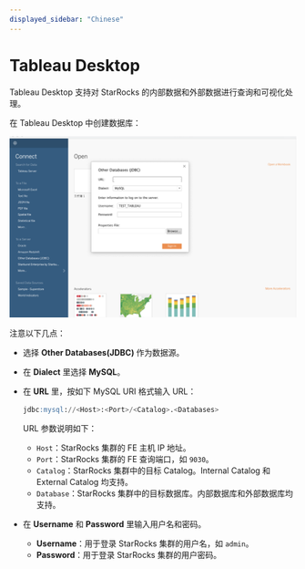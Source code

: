 ```yaml
---
displayed_sidebar: "Chinese"
---
```


# Tableau Desktop

Tableau Desktop 支持对 StarRocks 的内部数据和外部数据进行查询和可视化处理。

在 Tableau Desktop 中创建数据库：

![Tableau Desktop](../../_assets/BI_tableau_1.png)

注意以下几点：

- 选择 **Other Databases(****JDBC****)** 作为数据源。
- 在 **Dialect** 里选择 **MySQL**。
- 在 **URL** 里，按如下 MySQL URI 格式输入 URL：

  ```SQL
  jdbc:mysql://<Host>:<Port>/<Catalog>.<Databases>
  ```

  URL 参数说明如下：

  - `Host`：StarRocks 集群的 FE 主机 IP 地址。
  - `Port`：StarRocks 集群的 FE 查询端口，如 `9030`。
  - `Catalog`：StarRocks 集群中的目标 Catalog。Internal Catalog 和 External Catalog 均支持。
  - `Database`：StarRocks 集群中的目标数据库。内部数据库和外部数据库均支持。

- 在 **Username** 和 **Password** 里输入用户名和密码。
  - **Username**：用于登录 StarRocks 集群的用户名，如 `admin`。
  - **Password**：用于登录 StarRocks 集群的用户密码。
